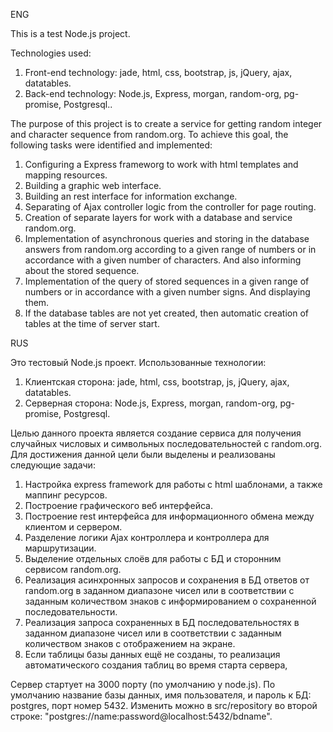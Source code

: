 ENG

This is a test Node.js project.

Technologies used:
1. Front-end technology: jade, html, css, bootstrap, js, jQuery, ajax, datatables.
2. Back-end technology: Node.js, Express, morgan, random-org, pg-promise, Postgresql..


The purpose of this project is to create a service for getting random integer and character sequenсe from
random.org. To achieve this goal, the following tasks were identified and implemented:
1. Configuring a Express frameworg to work with html templates and mapping resources.
2. Building a graphic web interface.
3. Building an rest interface for information exchange.
4. Separating of Ajax controller logic from the controller for page routing.
5. Creation of separate layers for work with a database and service random.org.
6. Implementation of asynchronous queries and storing in the database answers from random.org according to a given range of numbers or
in accordance with a given number of characters. And also informing about the stored sequence.
7. Implementation of the query of stored sequences in a given range of numbers or in accordance with a given number
signs. And displaying them.
8. If the database tables are not yet created, then automatic creation of tables at the time of server start.


RUS

Это тестовый Node.js проект. Использованные технологии:
1. Клиентская сторона: jade, html, css, bootstrap, js, jQuery, ajax, datatables.
2. Серверная сторона: Node.js, Express, morgan, random-org, pg-promise, Postgresql.

Целью данного проекта является создание сервиса для получения случайных числовых и символьных последовательностей с 
random.org. Для достижения данной цели были выделены и реализованы следующие задачи:
1. Настройка express framework для работы с html шаблонами, а также маппинг ресурсов.
2. Построение графического веб интерфейса.
3. Построение rest интерфейса для информационного обмена между клиентом и сервером.
4. Разделение логики Ajax контроллера и контроллера для маршрутизации.
5. Выделение отдельных слоёв для работы с БД и сторонним сервисом random.org.
6. Реализация асинхронных запросов и сохранения в БД ответов от random.org в заданном диапазоне чисел или
в соответствии с заданным количеством знаков с информированием о сохраненной последовательности.
7. Реализация запроса сохраненных в БД последовательностях в заданном диапазоне чисел или в соответствии с заданным количеством 
знаков с отображением на экране.
8. Если таблицы базы данных ещё не созданы, то реализация автоматического создания таблиц во время старта сервера, 

Сервер стартует на 3000 порту (по умолчанию у node.js). По умолчанию название базы данных, имя пользователя,
и пароль к БД: postgres, порт номер 5432. Изменить можно в src/repository во второй строке:
"postgres://name:password@localhost:5432/bdname".
